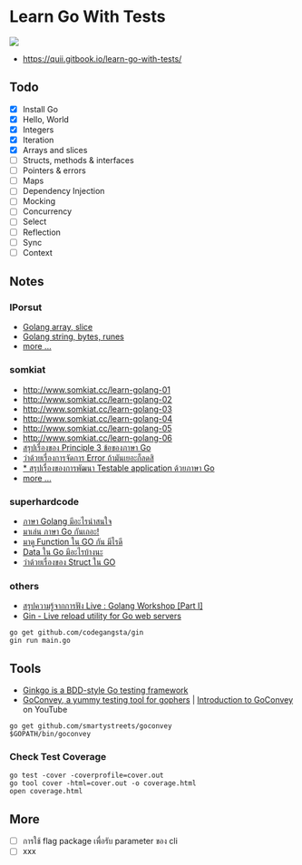 # Learn Go With Tests

![](https://raw.githubusercontent.com/junlapong/learn-go-with-tests/master/red-green-blue-gophers-smaller.png)

- https://quii.gitbook.io/learn-go-with-tests/

## Todo

- [x] Install Go
- [x] Hello, World
- [x] Integers
- [x] Iteration
- [x] Arrays and slices
- [ ] Structs, methods & interfaces
- [ ] Pointers & errors
- [ ] Maps
- [ ] Dependency Injection
- [ ] Mocking
- [ ] Concurrency
- [ ] Select
- [ ] Reflection
- [ ] Sync
- [ ] Context

## Notes

### IPorsut
 - [Golang array, slice](https://iporsut.blogspot.com/2014/09/golang-array-slice.html)
 - [Golang string, bytes, runes](https://iporsut.blogspot.com/2014/09/golang-string-bytes-runes.html)
 - [more ...](https://iporsut.blogspot.com/search/label/Golang)

### somkiat
- http://www.somkiat.cc/learn-golang-01
- http://www.somkiat.cc/learn-golang-02
- http://www.somkiat.cc/learn-golang-03
- http://www.somkiat.cc/learn-golang-04
- http://www.somkiat.cc/learn-golang-05
- http://www.somkiat.cc/learn-golang-06
- [สรุปเรื่องของ Principle 3 ข้อของภาษา Go](http://www.somkiat.cc/go-principles/)
- [ว่าด้วยเรื่องการจัดการ Error ถ้ามันเยอะก็ลดสิ](http://www.somkiat.cc/go-error-handling/)
- [* สรุปเรื่องของการพัฒนา Testable application ด้วยภาษา Go](http://www.somkiat.cc/testable-app-with-golang/)
- [more ...](http://www.somkiat.cc/tag/golang/)

### superhardcode
- [ภาษา Golang มีอะไรน่าสนใจ](https://superhardcode.wordpress.com/2015/07/14/%E0%B8%A0%E0%B8%B2%E0%B8%A9%E0%B8%B2-golang-%E0%B8%A1%E0%B8%B5%E0%B8%AD%E0%B8%B0%E0%B9%84%E0%B8%A3%E0%B8%99%E0%B9%88%E0%B8%B2%E0%B8%AA%E0%B8%99%E0%B9%83%E0%B8%88/)
- [มาเล่น ภาษา Go กันเถอะ!](https://superhardcode.wordpress.com/2015/07/14/%E0%B8%A1%E0%B8%B2%E0%B9%80%E0%B8%A5%E0%B9%88%E0%B8%99-%E0%B8%A0%E0%B8%B2%E0%B8%A9%E0%B8%B2-go-%E0%B8%81%E0%B8%B1%E0%B8%99%E0%B9%80%E0%B8%96%E0%B8%AD%E0%B8%B0/)
- [มาดู Function ใน GO กัน มีไรดี](https://superhardcode.wordpress.com/2015/07/17/%E0%B8%A1%E0%B8%B2%E0%B8%94%E0%B8%B9-function-%E0%B9%83%E0%B8%99-go-%E0%B8%81%E0%B8%B1%E0%B8%99-%E0%B8%A1%E0%B8%B5%E0%B9%84%E0%B8%A3%E0%B8%94%E0%B8%B5/)
- [Data ใน Go มีอะไรบ้างนะ](https://superhardcode.wordpress.com/2015/07/20/data-%E0%B9%83%E0%B8%99-go-%E0%B8%A1%E0%B8%B5%E0%B8%AD%E0%B8%B0%E0%B9%84%E0%B8%A3%E0%B8%9A%E0%B9%89%E0%B8%B2%E0%B8%87%E0%B8%99%E0%B8%B0/)
- [ว่าด้วยเรื่องของ Struct ใน GO](https://superhardcode.wordpress.com/2015/07/28/%E0%B8%AA%E0%B9%88%E0%B8%AD%E0%B8%87-struct-%E0%B9%83%E0%B8%99-go-%E0%B8%81%E0%B8%B1%E0%B8%99/)

### others
- [สรุปความรู้จากการฟัง Live : Golang Workshop [Part I]](https://medium.com/thipwriteblog/%E0%B8%AA%E0%B8%A3%E0%B8%B8%E0%B8%9B%E0%B8%84%E0%B8%A7%E0%B8%B2%E0%B8%A1%E0%B8%A3%E0%B8%B9%E0%B9%89%E0%B8%88%E0%B8%B2%E0%B8%81%E0%B8%81%E0%B8%B2%E0%B8%A3%E0%B8%9F%E0%B8%B1%E0%B8%87-live-golang-workshop-part-i-f00504d4366c)
- [Gin - Live reload utility for Go web servers](https://github.com/codegangsta/gin)
```
go get github.com/codegangsta/gin
gin run main.go
```

## Tools

- [Ginkgo is a BDD-style Go testing framework ](https://onsi.github.io/ginkgo/)
- [GoConvey, a yummy testing tool for gophers](http://goconvey.co/) | [Introduction to GoConvey](https://youtu.be/wlUKRxWEELU) on YouTube
```
go get github.com/smartystreets/goconvey
$GOPATH/bin/goconvey
```


### Check Test Coverage

```
go test -cover -coverprofile=cover.out
go tool cover -html=cover.out -o coverage.html
open coverage.html
```

## More
- [ ] การใช้ flag package เพื่อรับ parameter ของ cli
- [ ] xxx